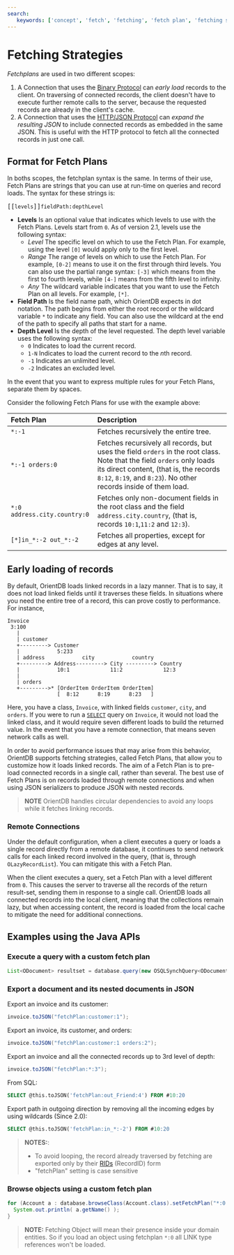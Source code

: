```yaml
---
search:
   keywords: ['concept', 'fetch', 'fetching', 'fetch plan', 'fetching strategy', 'fetching strategies']
---
```


<!-- proofread 2015-11-26 SAM -->
# Fetching Strategies

*Fetchplans* are used in two different scopes:

1. A Connection that uses the [Binary Protocol](Network-Binary-Protocol.md) can *early load* records to the client. On traversing of connected records, the client doesn't have to execute further remote calls to the server, because the requested records are already in the client's cache.
1. A Connection that uses the [HTTP/JSON Protocol](OrientDB-REST.md) can *expand the resulting JSON* to include connected records as embedded in the same JSON. This is useful with the HTTP protocol to fetch all the connected records in just one call.

## Format for Fetch Plans

In boths scopes, the fetchplan syntax is the same.  In terms of their use, Fetch Plans are strings that you can use at run-time on queries and record loads.  The syntax for these strings is:

<pre>
[[<code class="replaceable">levels</code>]]<code class="replaceable">fieldPath</code>:<code class="replaceable">depthLevel</code>
</pre>

- **Levels** Is an optional value that indicates which levels to use with the Fetch Plans.  Levels start from `0`.  As of version 2.1, levels use the following syntax:
   - *Level* The specific level on which to use the Fetch Plan.  For example, using the level `[0]` would apply only to the first level.
   - *Range* The range of levels on which to use the Fetch Plan.  For example, `[0-2]` means to use it on the first through third levels.  You can also use the partial range syntax: `[-3]` which means from the first to fourth levels, while `[4-]` means from the fifth level to infinity.
   - *Any* The wildcard variable indicates that you want to use the Fetch Plan on all levels.  For example, `[*]`.
- **Field Path** Is the field name path, which OrientDB expects in dot notation.  The path begins from either the root record or the wildcard variable `*` to indicate any field.  You can also use the wildcard at the end of the path to specify all paths that start for a name.
- **Depth Level** Is the depth of the level requested.  The depth level variable uses the following syntax:
   - `0` Indicates to load the current record.
   - `1-N` Indicates to load the current record to the *n*th record.
   - `-1` Indicates an unlimited level.
   - `-2` Indicates an excluded level.

In the event that you want to express multiple rules for your Fetch Plans, separate them by spaces.  

Consider the following Fetch Plans for use with the example above:

| Fetch Plan | Description |
|:---------|:---|
|`*:-1` | Fetches recursively the entire tree. |
|`*:-1 orders:0` | Fetches recursively all records, but uses the field `orders` in the root class.  Note that the field `orders` only loads its direct content, (that is, the records `8:12`, `8:19`, and `8:23`).  No other records inside of them load. |
|`*:0 address.city.country:0` | Fetches only non-document fields in the root class and the field `address.city.country`, (that is, records `10:1`,`11:2` and `12:3`).|
|`[*]in_*:-2 out_*:-2`| Fetches all properties, except for edges at any level.|


## Early loading of records

By default, OrientDB loads linked records in a lazy manner.  That is to say, it does not load linked fields until it traverses these fields.  In situations where you need the entire tree of a record, this can prove costly to performance.  For instance,

```
Invoice
 3:100
   |
   | customer
   +---------> Customer
   |            5:233
   | address            city            country
   +---------> Address---------> City ---------> Country
   |            10:1             11:2             12:3
   |
   | orders
   +--------->* [OrderItem OrderItem OrderItem]
                [  8:12      8:19      8:23   ]
```

Here, you have a class, `Invoice`, with linked fields `customer`, `city`, and `orders`.  If you were to run a [`SELECT`](sql/SQL-Query.md) query on `Invoice`, it would not load the linked class, and it would require seven different loads to build the returned value.  In the event that you have a remote connection, that means seven network calls as well.

In order to avoid performance issues that may arise from this behavior, OrientDB supports fetching strategies, called Fetch Plans, that allow you to customize how it loads linked records.  The aim of a Fetch Plan is to pre-load connected records in a single call, rather than several.  The best use of Fetch Plans is on records loaded through remote connections and when using JSON serializers to produce JSON with nested records.

>**NOTE** OrientDB handles circular dependencies to avoid any loops while it fetches linking records.

### Remote Connections

Under the default configuration, when a client executes a query or loads a single record directly from a remote database, it continues to send network calls for each linked record involved in the query, (that is, through `OLazyRecordList`).  You can mitigate this with a Fetch Plan.

When the client executes a query, set a Fetch Plan with a level different from `0`.  This causes the server to traverse all the records of the return result-set, sending them in response to a single call.  OrientDB loads all connected records into the local client, meaning that the collections remain lazy, but when accessing content, the record is loaded from the local cache to mitigate the need for additional connections.

## Examples using the Java APIs

### Execute a query with a custom fetch plan

```java
List<ODocument> resultset = database.query(new OSQLSynchQuery<ODocument>("select * from Profile").setFetchPlan("*:-1"));
```

### Export a document and its nested documents in JSON

Export an invoice and its customer:

```java
invoice.toJSON("fetchPlan:customer:1");
```

Export an invoice, its customer, and orders:

```java
invoice.toJSON("fetchPlan:customer:1 orders:2");
```

Export an invoice and all the connected records up to 3rd level of depth:

```java
invoice.toJSON("fetchPlan:*:3");
```

From SQL:

```sql
SELECT @this.toJSON('fetchPlan:out_Friend:4') FROM #10:20
```

Export path in outgoing direction by removing all the incoming edges by using wildcards (Since 2.0):
```sql
SELECT @this.toJSON('fetchPlan:in_*:-2') FROM #10:20
```

>**NOTES:**:
>- To avoid looping, the record already traversed by fetching are exported only by their [RIDs](Concepts.md#record-id) (RecordID) form
>- "fetchPlan" setting is case sensitive


### Browse objects using a custom fetch plan

```java
for (Account a : database.browseClass(Account.class).setFetchPlan("*:0 addresses:-1")) {
  System.out.println( a.getName() );
}
```

>**NOTE:** Fetching Object will mean their presence inside your domain entities. So if you load an object using fetchplan `*:0` all LINK type references won't be loaded.
